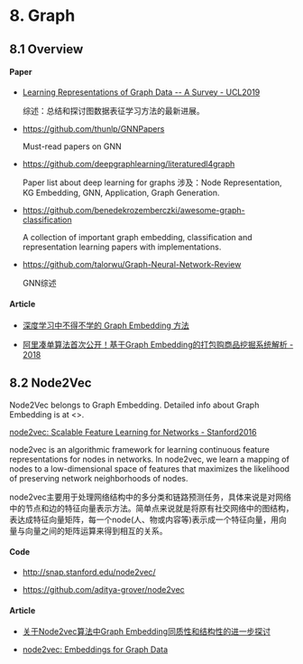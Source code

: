 # 8. Graph

## 8.1 Overview

#### Paper

- [Learning Representations of Graph Data -- A Survey - UCL2019](https://arxiv.org/abs/1906.02989)

    综述：总结和探讨图数据表征学习方法的最新进展。

- <https://github.com/thunlp/GNNPapers>

    Must-read papers on GNN

- <https://github.com/deepgraphlearning/literaturedl4graph>

    Paper list about deep learning for graphs  涉及：Node Representation, KG Embedding, GNN, Application, Graph Generation.

- <https://github.com/benedekrozemberczki/awesome-graph-classification>

    A collection of important graph embedding, classification and representation learning papers with implementations.

- <https://github.com/talorwu/Graph-Neural-Network-Review>

    GNN综述

#### Article

- [深度学习中不得不学的 Graph Embedding 方法](https://zhuanlan.zhihu.com/p/64200072)

- [阿里凑单算法首次公开！基于Graph Embedding的打包购商品挖掘系统解析 - 2018](https://mp.weixin.qq.com/s/diIzbc0tpCW4xhbIQu8mCw)


## 8.2 Node2Vec

Node2Vec belongs to Graph Embedding. Detailed info about Graph Embedding is at <>.

[node2vec: Scalable Feature Learning for Networks - Stanford2016](https://arxiv.org/abs/1607.00653)

node2vec is an algorithmic framework for learning continuous feature representations for nodes in networks. In node2vec, we learn a mapping of nodes to a low-dimensional space of features that maximizes the likelihood of preserving network neighborhoods of nodes.

node2vec主要用于处理网络结构中的多分类和链路预测任务，具体来说是对网络中的节点和边的特征向量表示方法。简单点来说就是将原有社交网络中的图结构，表达成特征向量矩阵，每一个node(人、物或内容等)表示成一个特征向量，用向量与向量之间的矩阵运算来得到相互的关系。

#### Code

- <http://snap.stanford.edu/node2vec/>

- <https://github.com/aditya-grover/node2vec>

#### Article

- [关于Node2vec算法中Graph Embedding同质性和结构性的进一步探讨](https://zhuanlan.zhihu.com/p/64756917)

- [node2vec: Embeddings for Graph Data](https://towardsdatascience.com/node2vec-embeddings-for-graph-data-32a866340fef)
